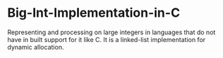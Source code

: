 # Big-Int-Implementation-in-C
Representing and processing on large integers in languages that do not have in built support for it like C. It is a linked-list implementation for dynamic allocation. 

